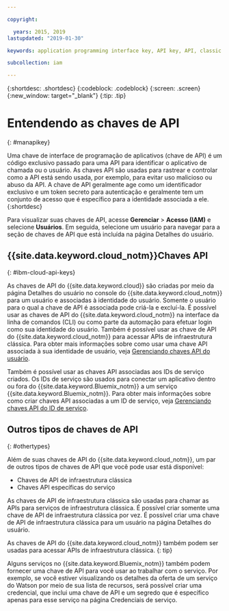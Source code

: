 ```yaml
---

copyright:

  years: 2015, 2019
lastupdated: "2019-01-30"

keywords: application programming interface key, API key, API, classic infrastructure API key, IBM Cloud API key

subcollection: iam

---
```


{:shortdesc: .shortdesc}
{:codeblock: .codeblock}
{:screen: .screen}
{:new_window: target="_blank"}
{:tip: .tip}

# Entendendo as chaves de API
{: #manapikey}

Uma chave de interface de programação de aplicativos (chave de API) é um código exclusivo passado para uma API para identificar o aplicativo de chamada ou o usuário. As chaves API são usadas para rastrear e controlar como a API está sendo usada, por exemplo, para evitar uso malicioso ou abuso da API. A chave de API geralmente age como um identificador exclusivo e um token secreto para autenticação e geralmente tem um conjunto de acesso que é específico para a identidade associada a ele.
{:shortdesc}

Para visualizar suas chaves de API, acesse **Gerenciar** > **Acesso (IAM)** e selecione **Usuários**. Em seguida, selecione um usuário para navegar para a seção de chaves de API que está incluída na página Detalhes do usuário.

## {{site.data.keyword.cloud_notm}}Chaves API
{: #ibm-cloud-api-keys}

As chaves de API do {{site.data.keyword.cloud}} são criadas por meio da página Detalhes do usuário no console do {{site.data.keyword.cloud_notm}} para um usuário e associadas à identidade do usuário. Somente o usuário para o qual a chave de API é associada pode criá-la e excluí-la. É possível usar as chaves de API do {{site.data.keyword.cloud_notm}} na interface da linha de comandos (CLI) ou como parte da automação para efetuar login como sua identidade do usuário. Também é possível usar as chave de API do {{site.data.keyword.cloud_notm}} para acessar APIs de infraestrutura clássica. Para obter mais informações sobre como usar uma chave API associada à sua identidade de usuário, veja [Gerenciando chaves API do usuário](/docs/iam?topic=iam-userapikey#userapikey).

Também é possível usar as chaves API associadas aos IDs de serviço criados. Os IDs de serviço são usados para conectar um aplicativo dentro ou fora do {{site.data.keyword.Bluemix_notm}} a um serviço {{site.data.keyword.Bluemix_notm}}. Para obter mais informações sobre como criar chaves API associadas a um ID de serviço, veja [Gerenciando chaves API do ID de serviço](/docs/iam?topic=iam-serviceidapikeys#serviceidapikeys).

## Outros tipos de chaves de API
{: #othertypes}

Além de suas chaves de API do {{site.data.keyword.cloud_notm}}, um par de outros tipos de chaves de API que você pode usar está disponível:

* Chaves de API de infraestrutura clássica
* Chaves API específicas do serviço

As chaves de API de infraestrutura clássica são usadas para chamar as APIs para serviços de infraestrutura clássica. É possível criar somente uma chave de API de infraestrutura clássica por vez. É possível criar uma chave de API de infraestrutura clássica para um usuário na página Detalhes do usuário.

As chaves de API do {{site.data.keyword.cloud_notm}} também podem ser usadas para acessar APIs de infraestrutura clássica.
{: tip}

Alguns serviços no {{site.data.keyword.Bluemix_notm}} também podem fornecer uma chave de API para você usar ao trabalhar com o serviço. Por exemplo, se você estiver visualizando os detalhes da oferta de um serviço do Watson por meio de sua lista de recursos, será possível criar uma credencial, que inclui uma chave de API e um segredo que é específico apenas para esse serviço na página Credenciais de serviço.

